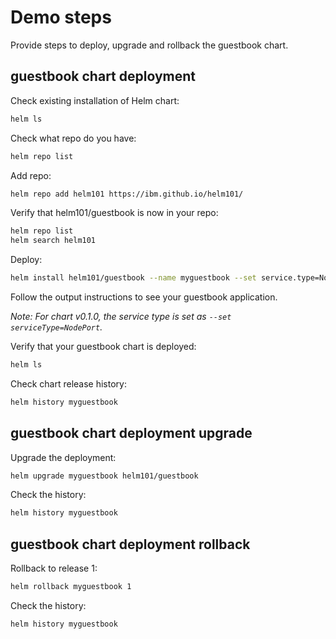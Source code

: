 # Demo steps

Provide steps to deploy, upgrade and rollback the guestbook chart.

## guestbook chart deployment

Check existing installation of Helm chart:

```bash
helm ls
```

Check what repo do you have:

```bash
helm repo list
```

Add repo:

```bash
helm repo add helm101 https://ibm.github.io/helm101/
```

Verify that helm101/guestbook is now in your repo:

```bash
helm repo list
helm search helm101
```

Deploy:

```bash
helm install helm101/guestbook --name myguestbook --set service.type=NodePort
```

Follow the output instructions to see your guestbook application.

*Note: For chart v0.1.0, the service type is set as `--set serviceType=NodePort`.*

Verify that your guestbook chart is deployed:

```bash
helm ls
```

Check chart release history:

```bash
helm history myguestbook
```

## guestbook chart deployment upgrade

Upgrade the deployment:

```bash
helm upgrade myguestbook helm101/guestbook
```

Check the history:

```bash
helm history myguestbook
```

## guestbook chart deployment rollback

Rollback to release 1:

```bash
helm rollback myguestbook 1
```

Check the history:

```bash
helm history myguestbook
```
